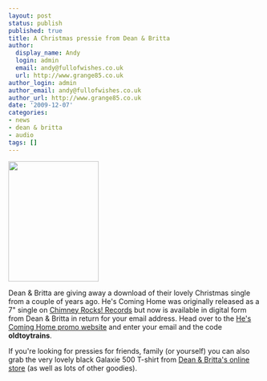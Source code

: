 ```yaml
---
layout: post
status: publish
published: true
title: A Christmas pressie from Dean & Britta
author:
  display_name: Andy
  login: admin
  email: andy@fullofwishes.co.uk
  url: http://www.grange85.co.uk
author_login: admin
author_email: andy@fullofwishes.co.uk
author_url: http://www.grange85.co.uk
date: '2009-12-07'
categories:
- news
- dean & britta
- audio
tags: []
---
```

<p><img alt="" src="https://www.fullofwishes.co.uk/wp/wp-content/uploads/2007/11/d7bxmasad.png" title="Hes Coming Home" class="alignright" width="180" height="240" />
<p>Dean & Britta are giving away a download of their lovely Christmas single from a couple of years ago. He's Coming Home was originally released as a 7" single on <a href="http://www.chimneyrocks.org/hescominghome.html">Chimney Rocks! Records</a> but now is available in digital form from Dean & Britta in return for your email address. Head over to the <a href="http://promo.11spot.com/deanandbritta/holiday_bonus">He's Coming Home promo website</a> and enter your email and the code <strong>oldtoytrains</strong>.</p>
<p>If you're looking for pressies for friends, family (or yourself) you can also grab the very lovely black Galaxie 500 T-shirt from <a href="http://www.deanandbritta.com/shop.htm">Dean & Britta's online store</a> (as well as lots of other goodies).</p>
